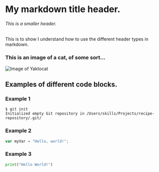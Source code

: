# My markdown title header.
###### This is a smaller header.

This is to show I understand how to use the different header types in markdown. 
### This is an image of a cat, of some sort...

![Image of Yaktocat](https://octodex.github.com/images/yaktocat.png)


## Examples of different code blocks.

### Example 1
```
$ git init
Initialized empty Git repository in /Users/skills/Projects/recipe-repository/.git/
```
### Example 2
``` javascript
var myVar = "Hello, world!";
```
### Example 3
``` python
print("Hello World!")
```
